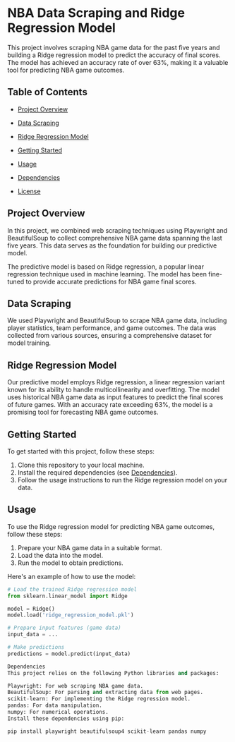 # NBA Data Scraping and Ridge Regression Model

This project involves scraping NBA game data for the past five years and building a Ridge regression model to predict the accuracy of final scores. The model has achieved an accuracy rate of over 63%, making it a valuable tool for predicting NBA game outcomes.

## Table of Contents

- [Project Overview](#project-overview)
- [Data Scraping](#data-scraping)
- [Ridge Regression Model](#ridge-regression-model)
- [Getting Started](#getting-started)
- [Usage](#usage)
- [Dependencies](#dependencies)

- [License](#license)

## Project Overview

In this project, we combined web scraping techniques using Playwright and BeautifulSoup to collect comprehensive NBA game data spanning the last five years. This data serves as the foundation for building our predictive model.

The predictive model is based on Ridge regression, a popular linear regression technique used in machine learning. The model has been fine-tuned to provide accurate predictions for NBA game final scores.

## Data Scraping

We used Playwright and BeautifulSoup to scrape NBA game data, including player statistics, team performance, and game outcomes. The data was collected from various sources, ensuring a comprehensive dataset for model training.

## Ridge Regression Model

Our predictive model employs Ridge regression, a linear regression variant known for its ability to handle multicollinearity and overfitting. The model uses historical NBA game data as input features to predict the final scores of future games. With an accuracy rate exceeding 63%, the model is a promising tool for forecasting NBA game outcomes.

## Getting Started

To get started with this project, follow these steps:

1. Clone this repository to your local machine.
2. Install the required dependencies (see [Dependencies](#dependencies)).
3. Follow the usage instructions to run the Ridge regression model on your data.

## Usage

To use the Ridge regression model for predicting NBA game outcomes, follow these steps:

1. Prepare your NBA game data in a suitable format.
2. Load the data into the model.
3. Run the model to obtain predictions.

Here's an example of how to use the model:

```python
# Load the trained Ridge regression model
from sklearn.linear_model import Ridge

model = Ridge()
model.load('ridge_regression_model.pkl')

# Prepare input features (game data)
input_data = ...

# Make predictions
predictions = model.predict(input_data)

Dependencies
This project relies on the following Python libraries and packages:

Playwright: For web scraping NBA game data.
BeautifulSoup: For parsing and extracting data from web pages.
scikit-learn: For implementing the Ridge regression model.
pandas: For data manipulation.
numpy: For numerical operations.
Install these dependencies using pip:

pip install playwright beautifulsoup4 scikit-learn pandas numpy

